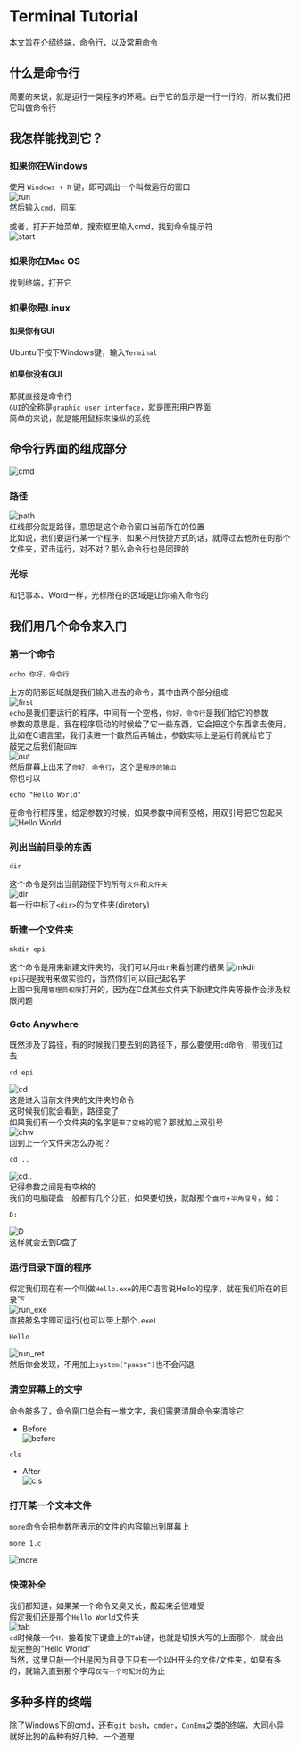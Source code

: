# Terminal Tutorial
本文旨在介绍终端，命令行，以及常用命令

## 什么是命令行
简要的来说，就是运行一类程序的环境。由于它的显示是一行一行的，所以我们把它叫做命令行

## 我怎样能找到它？
### 如果你在Windows
使用 `Windows + R` 键，即可调出一个叫做运行的窗口<br>
![run](run.png)<br>
然后输入`cmd`，回车

或者，打开开始菜单，搜索框里输入cmd，找到命令提示符<br>
![start](start.png)<br>
### 如果你在Mac OS
找到终端，打开它

### 如果你是Linux
#### 如果你有GUI
Ubuntu下按下Windows键，输入`Terminal`

#### 如果你没有GUI
那就直接是命令行<br>
`GUI`的全称是`graphic user interface`，就是图形用户界面<br>
简单的来说，就是能用鼠标来操纵的系统

## 命令行界面的组成部分
![cmd](cmd.png)
### 路径
![path](path.png)<br>
红线部分就是路径，意思是这个命令窗口当前所在的位置<br>
比如说，我们要运行某一个程序，如果不用快捷方式的话，就得过去他所在的那个文件夹，双击运行，对不对？那么命令行也是同理的

### 光标
和记事本、Word一样，光标所在的区域是让你输入命令的

## 我们用几个命令来入门

### 第一个命令
```
echo 你好，命令行
```
上方的阴影区域就是我们输入进去的命令，其中由两个部分组成<br>
![first](first.png)<br>
`echo`是我们要运行的程序，中间有一个空格，`你好，命令行`是我们给它的参数<br>
参数的意思是，我在程序启动的时候给了它一些东西，它会把这个东西拿去使用，比如在C语言里，我们读进一个数然后再输出，参数实际上是运行前就给它了<br>
敲完之后我们敲`回车`<br>
![out](out.png)<br>
然后屏幕上出来了`你好，命令行`，这个是`程序的输出`<br>
你也可以<br>
```
echo "Hello World"
```
在命令行程序里，给定参数的时候，如果参数中间有空格，用双引号把它包起来<br>
![Hello World](Hello.png)

### 列出当前目录的东西
```
dir
```
这个命令是列出当前路径下的所有`文件`和`文件夹`<br>
![dir](dir.png)<br>
每一行中标了`<dir>`的为文件夹(diretory)

### 新建一个文件夹
```
mkdir epi
```
这个命令是用来新建文件夹的，我们可以用`dir`来看创建的结果
![mkdir](mkdir.png)<br>
``epi``只是我用来做实验的，当然你们可以自己起名字<br>
上图中我用`管理员权限`打开的，因为在C盘某些文件夹下新建文件夹等操作会涉及权限问题

### Goto Anywhere
既然涉及了路径，有的时候我们要去别的路径下，那么要使用`cd`命令，带我们过去
```
cd epi
```
![cd](cd.png)<br>
这是进入当前文件夹的文件夹的命令<br>
这时候我们就会看到，路径变了<br>
如果我们有一个文件夹的名字是`带了空格`的呢？那就加上双引号<br>
![chw](cd_hello_world.png)<br>
回到上一个文件夹怎么办呢？
```
cd ..
```
![cd..](cd...png)<br>
记得参数之间是有空格的<br>
我们的电脑硬盘一般都有几个分区，如果要切换，就敲那个`盘符`+`半角冒号`，如：
```
D:
```
![D](D.png)<br>
这样就会去到D盘了

### 运行目录下面的程序
假定我们现在有一个叫做`Hello.exe`的用C语言说Hello的程序，就在我们所在的目录下<br>
![run_exe](run_exe.png)<br>
直接敲名字即可运行(也可以带上那个`.exe`)
```
Hello
```
![run_ret](run_ret.png)<br>
然后你会发现，不用加上`system("pause")`也不会闪退

### 清空屏幕上的文字
命令敲多了，命令窗口总会有一堆文字，我们需要清屏命令来清除它<br>
* Before<br>
![before](run_ret.png)
```
cls
```
* After<br>
![cls](cls.png)<br>

### 打开某一个文本文件
`more`命令会把参数所表示的文件的内容输出到屏幕上
```
more 1.c
```
![more](more.png)

### 快速补全
我们都知道，如果某一个命令又臭又长，敲起来会很难受<br>
假定我们还是那个`Hello World`文件夹<br>
![tab](tab.png)<br>
`cd`时候敲一个`H`，接着按下键盘上的`Tab`键，也就是切换大写的上面那个，就会出现完整的"Hello World"<br>
当然，这里只敲一个H是因为目录下只有一个以H开头的文件/文件夹，如果有多的，就输入直到那个字母`仅有一个可配对`的为止

## 多种多样的终端
除了Windows下的cmd，还有`git bash`，`cmder`，`ConEmu`之类的终端，大同小异<br>
就好比狗的品种有好几种，一个道理
